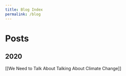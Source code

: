 ```yaml
---
title: Blog Index
permalink: /blog
---
```

# Posts

## 2020
[[We Need to Talk About Talking About Climate Change]]
